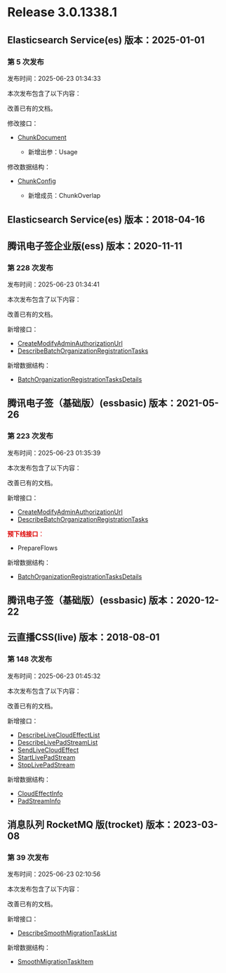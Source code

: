 # Release 3.0.1338.1

## Elasticsearch Service(es) 版本：2025-01-01

### 第 5 次发布

发布时间：2025-06-23 01:34:33

本次发布包含了以下内容：

改善已有的文档。

修改接口：

* [ChunkDocument](https://cloud.tencent.com/document/api/845/117809)

	* 新增出参：Usage


修改数据结构：

* [ChunkConfig](https://cloud.tencent.com/document/api/845/117811#ChunkConfig)

	* 新增成员：ChunkOverlap




## Elasticsearch Service(es) 版本：2018-04-16



## 腾讯电子签企业版(ess) 版本：2020-11-11

### 第 228 次发布

发布时间：2025-06-23 01:34:41

本次发布包含了以下内容：

改善已有的文档。

新增接口：

* [CreateModifyAdminAuthorizationUrl](https://cloud.tencent.com/document/api/1323/119988)
* [DescribeBatchOrganizationRegistrationTasks](https://cloud.tencent.com/document/api/1323/119987)

新增数据结构：

* [BatchOrganizationRegistrationTasksDetails](https://cloud.tencent.com/document/api/1323/70369#BatchOrganizationRegistrationTasksDetails)



## 腾讯电子签（基础版）(essbasic) 版本：2021-05-26

### 第 223 次发布

发布时间：2025-06-23 01:35:39

本次发布包含了以下内容：

改善已有的文档。

新增接口：

* [CreateModifyAdminAuthorizationUrl](https://cloud.tencent.com/document/api/1420/119990)
* [DescribeBatchOrganizationRegistrationTasks](https://cloud.tencent.com/document/api/1420/119989)

<font color="#dd0000">**预下线接口**：</font>

* PrepareFlows

新增数据结构：

* [BatchOrganizationRegistrationTasksDetails](https://cloud.tencent.com/document/api/1420/61525#BatchOrganizationRegistrationTasksDetails)



## 腾讯电子签（基础版）(essbasic) 版本：2020-12-22



## 云直播CSS(live) 版本：2018-08-01

### 第 148 次发布

发布时间：2025-06-23 01:45:32

本次发布包含了以下内容：

改善已有的文档。

新增接口：

* [DescribeLiveCloudEffectList](https://cloud.tencent.com/document/api/267/119996)
* [DescribeLivePadStreamList](https://cloud.tencent.com/document/api/267/119993)
* [SendLiveCloudEffect](https://cloud.tencent.com/document/api/267/119995)
* [StartLivePadStream](https://cloud.tencent.com/document/api/267/119992)
* [StopLivePadStream](https://cloud.tencent.com/document/api/267/119991)

新增数据结构：

* [CloudEffectInfo](https://cloud.tencent.com/document/api/267/20474#CloudEffectInfo)
* [PadStreamInfo](https://cloud.tencent.com/document/api/267/20474#PadStreamInfo)



## 消息队列 RocketMQ 版(trocket) 版本：2023-03-08

### 第 39 次发布

发布时间：2025-06-23 02:10:56

本次发布包含了以下内容：

改善已有的文档。

新增接口：

* [DescribeSmoothMigrationTaskList](https://cloud.tencent.com/document/api/1493/119997)

新增数据结构：

* [SmoothMigrationTaskItem](https://cloud.tencent.com/document/api/1493/96031#SmoothMigrationTaskItem)




